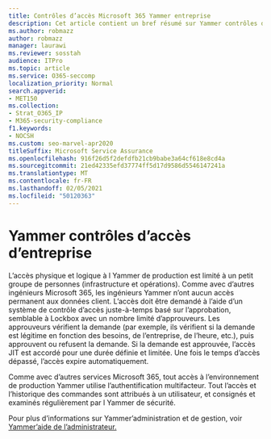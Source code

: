 ```yaml
---
title: Contrôles d’accès Microsoft 365 Yammer entreprise
description: Cet article contient un bref résumé sur Yammer contrôles d’accès d’entreprise dans l’environnement de production.
ms.author: robmazz
author: robmazz
manager: laurawi
ms.reviewer: sosstah
audience: ITPro
ms.topic: article
ms.service: O365-seccomp
localization_priority: Normal
search.appverid:
- MET150
ms.collection:
- Strat_O365_IP
- M365-security-compliance
f1.keywords:
- NOCSH
ms.custom: seo-marvel-apr2020
titleSuffix: Microsoft Service Assurance
ms.openlocfilehash: 916f26d5f2defdfb21cb9babe3a64cf618e8cd4a
ms.sourcegitcommit: 21ed42335efd37774ff5d17d9586d5546147241a
ms.translationtype: MT
ms.contentlocale: fr-FR
ms.lasthandoff: 02/05/2021
ms.locfileid: "50120363"
---
```

# <a name="yammer-enterprise-access-controls"></a>Yammer contrôles d’accès d’entreprise 

L’accès physique et logique à l Yammer de production est limité à un petit groupe de personnes (infrastructure et opérations). Comme avec d’autres ingénieurs Microsoft 365, les ingénieurs Yammer n’ont aucun accès permanent aux données client. L’accès doit être demandé à l’aide d’un système de contrôle d’accès juste-à-temps basé sur l’approbation, semblable à Lockbox avec un nombre limité d’approuveurs. Les approuveurs vérifient la demande (par exemple, ils vérifient si la demande est légitime en fonction des besoins, de l’entreprise, de l’heure, etc.), puis approuvent ou refusent la demande. Si la demande est approuvée, l’accès JIT est accordé pour une durée définie et limitée. Une fois le temps d’accès dépassé, l’accès expire automatiquement.

Comme avec d’autres services Microsoft 365, tout accès à l’environnement de production Yammer utilise l’authentification multifacteur. Tout l’accès et l’historique des commandes sont attribués à un utilisateur, et consignés et examinés régulièrement par l Yammer de sécurité.

Pour plus d’informations sur Yammer’administration et de gestion, voir [Yammer’aide de l’administrateur.](/yammer/yammer-landing-page)